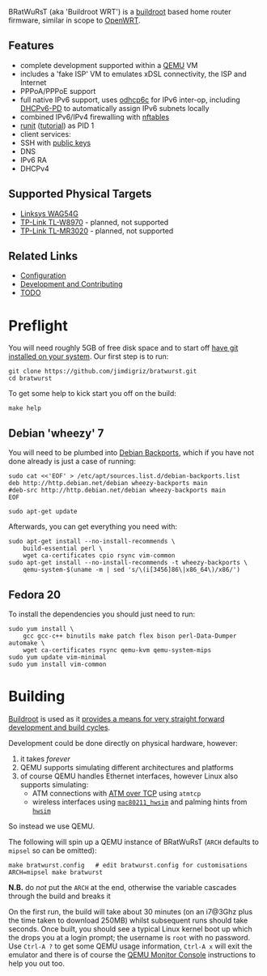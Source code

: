 BRatWuRsT (aka 'Buildroot WRT') is a [buildroot](http://buildroot.uclibc.org/) based home router firmware, similar in scope to [OpenWRT](https://openwrt.org/).

## Features

 * complete development supported within a [QEMU](http://www.qemu.org/) VM
 * includes a 'fake ISP' VM to emulates xDSL connectivity, the ISP and Internet
 * PPPoA/PPPoE support
 * full native IPv6 support, uses [odhcp6c](https://github.com/sbyx/odhcp6c) for IPv6 inter-op, including [DHCPv6-PD](http://en.wikipedia.org/wiki/Prefix_delegation) to automatically assign IPv6 subnets locally
 * combined IPv6/IPv4 firewalling with [nftables](http://wiki.nftables.org/)
 * [runit](http://smarden.org/runit/) ([tutorial](http://www.sanityinc.com/articles/init-scripts-considered-harmful/)) as PID 1
 * client services:
  * SSH with [public keys](https://macnugget.org/projects/publickeys/)
  * DNS
  * IPv6 RA
  * DHCPv4

## Supported Physical Targets

 * [Linksys WAG54G](board/ar7/wag54g/README.md)
 * [TP-Link TL-W8970](board/tp-link/tl-w8970/README.md) - planned, not supported
 * [TP-Link TL-MR3020](board/tp-link/tl-mr3020/README.md) - planned, not supported

## Related Links

 * [Configuration](CONFIGURATION.md)
 * [Development and Contributing](DEVELOPMENT.md)
 * [TODO](TODO.md)

# Preflight

You will need roughly 5GB of free disk space and to start off [have git installed on your system](http://git-scm.com/book/en/Getting-Started-Installing-Git).  Our first step is to run:

    git clone https://github.com/jimdigriz/bratwurst.git
    cd bratwurst

To get some help to kick start you off on the build:

    make help

## Debian 'wheezy' 7

You will need to be plumbed into [Debian Backports](http://backports.debian.org/), which if you have not done already is just a case of running:

    sudo cat <<'EOF' > /etc/apt/sources.list.d/debian-backports.list
    deb http://http.debian.net/debian wheezy-backports main
    #deb-src http://http.debian.net/debian wheezy-backports main
    EOF
    
    sudo apt-get update

Afterwards, you can get everything you need with:

    sudo apt-get install --no-install-recommends \
    	build-essential perl \
    	wget ca-certificates cpio rsync vim-common
    sudo apt-get install --no-install-recommends -t wheezy-backports \
    	qemu-system-$(uname -m | sed 's/\(i[3456]86\|x86_64\)/x86/')

## Fedora 20

To install the dependencies you should just need to run:

    sudo yum install \
    	gcc gcc-c++ binutils make patch flex bison perl-Data-Dumper automake \
    	wget ca-certificates rsync qemu-kvm qemu-system-mips
    sudo yum update vim-minimal
    sudo yum install vim-common

# Building

[Buildroot](http://www.buildroot.org/) is used as it [provides a means for very straight forward development and build cycles](http://elinux.org/images/2/2a/Using-buildroot-real-project.pdf).

Development could be done directly on physical hardware, however:

 1. it takes *forever*
 1. QEMU supports simulating different architectures and platforms
 1. of course QEMU handles Ethernet interfaces, however Linux also supports simulating:
     * ATM connections with [ATM over TCP](http://tldp.org/HOWTO/ATM-Linux-HOWTO/device-setup.html#DEVICE-SETUP.ATM-OVER-TCP-SETUP) using `atmtcp`
     * wireless interfaces using [`mac80211_hwsim`](https://www.kernel.org/doc/Documentation/networking/mac80211_hwsim/README) and palming hints from [`hwsim`](http://hostap.epitest.fi/cgit/hostap/tree/tests/hwsim)

So instead we use QEMU.

The following will spin up a QEMU instance of BRatWuRsT (`ARCH` defaults to `mipsel` so can be omitted):

    make bratwurst.config	# edit bratwurst.config for customisations
    ARCH=mipsel make bratwurst

**N.B.** do *not* put the `ARCH` at the end, otherwise the variable cascades through the build and breaks it

On the first run, the build will take about 30 minutes (on an i7@3Ghz plus the time taken to download 250MB) whilst subsequent runs should take seconds.  Once built, you should see a typical Linux kernel boot up which the drops you at a login prompt; the username is `root` with no password.  Use `Ctrl-A ?` to get some QEMU usage information, `Ctrl-A x` will exit the emulator and there is of course the [QEMU Monitor Console](http://wiki.qemu.org/download/qemu-doc.html#pcsys_005fmonitor) instructions to help you out too.
